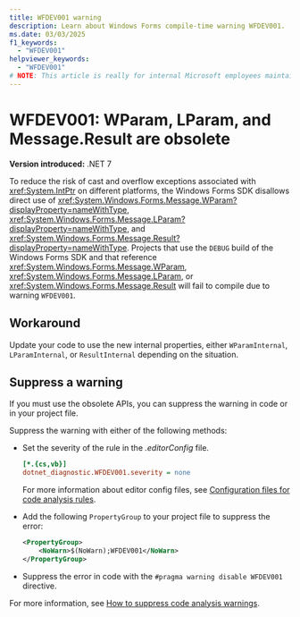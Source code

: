 ```yaml
---
title: WFDEV001 warning
description: Learn about Windows Forms compile-time warning WFDEV001. 'WParam', 'LParam', 'Result' are obsolete internally to Windows Forms.
ms.date: 03/03/2025
f1_keywords:
  - "WFDEV001"
helpviewer_keywords:
  - "WFDEV001"
# NOTE: This article is really for internal Microsoft employees maintaining Windows Forms
---
```

# WFDEV001: WParam, LParam, and Message.Result are obsolete

**Version introduced:** .NET 7

To reduce the risk of cast and overflow exceptions associated with <xref:System.IntPtr> on different platforms, the Windows Forms SDK disallows direct use of <xref:System.Windows.Forms.Message.WParam?displayProperty=nameWithType>, <xref:System.Windows.Forms.Message.LParam?displayProperty=nameWithType>, and <xref:System.Windows.Forms.Message.Result?displayProperty=nameWithType>. Projects that use the `DEBUG` build of the Windows Forms SDK and that reference <xref:System.Windows.Forms.Message.WParam>, <xref:System.Windows.Forms.Message.LParam>, or <xref:System.Windows.Forms.Message.Result> will fail to compile due to warning `WFDEV001`.

## Workaround

Update your code to use the new internal properties, either `WParamInternal`, `LParamInternal`, or `ResultInternal` depending on the situation.

## Suppress a warning

If you must use the obsolete APIs, you can suppress the warning in code or in your project file.

Suppress the warning with either of the following methods:

- Set the severity of the rule in the _.editorConfig_ file.

  ```ini
  [*.{cs,vb}]
  dotnet_diagnostic.WFDEV001.severity = none
  ```

  For more information about editor config files, see [Configuration files for code analysis rules](/dotnet/fundamentals/code-analysis/configuration-files).

- Add the following `PropertyGroup` to your project file to suppress the error:

  ```xml
  <PropertyGroup>
      <NoWarn>$(NoWarn);WFDEV001</NoWarn>
  </PropertyGroup>
  ```

- Suppress the error in code with the `#pragma warning disable WFDEV001` directive.

For more information, see [How to suppress code analysis warnings](/dotnet/fundamentals/code-analysis/suppress-warnings).
